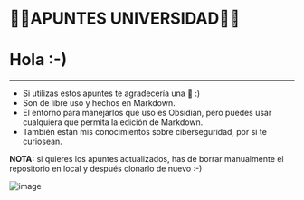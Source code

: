 # 💚💜APUNTES UNIVERSIDAD💚💜
# Hola :-)
---
- Si utilizas estos apuntes te agradecería una 🌟 :)
- Son de libre uso y hechos en Markdown.
- El entorno para manejarlos que uso es Obsidian, pero puedes usar cualquiera que permita la edición de Markdown.
- También están mis conocimientos sobre ciberseguridad, por si te curiosean.

**NOTA:** si quieres los apuntes actualizados, has de borrar manualmente el repositorio en local y después clonarlo de nuevo :-)

![image](https://user-images.githubusercontent.com/87705461/159601672-3430cfc7-3334-4fd7-97bc-9a62c5f76c05.png)
